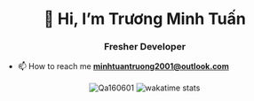 <h1 align="center">👋 Hi, I’m Trương Minh Tuấn</h1>
<h3 align="center">Fresher Developer</h3>

- 📫 How to reach me **minhtuantruong2001@outlook.com**

<p align="center">
    <img align="center"
        src="https://github-readme-stats.vercel.app/api/top-langs?username=Qa160601&show_icons=true&locale=en&layout=compact&langs_count=8&count_private=true"
        alt="Qa160601"/>
    <img align='center'
        src="https://github-readme-stats.vercel.app/api/top-langs/?username=Qa160601&layout=compact"
        alt="wakatime stats" />
</p>

<!-- <h3 align="left">Support:</h3>
<p><a href="https://www.buymeacoffee.com/MinhTuan"> <img align="left"
            src="https://cdn.buymeacoffee.com/buttons/v2/default-yellow.png" height="50" width="210"
            alt="Qa160601" /></a></p><br><br>
 -->
